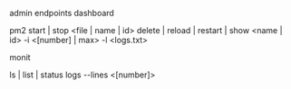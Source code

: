 admin endpoints
dashboard

pm2
  start | stop
    <file | name | id>
  delete | reload | restart | show
    <name | id>
      -i <[number] | max>
      -l <logs.txt>

  monit

  ls | list | status
  logs
    --lines <[number]>
